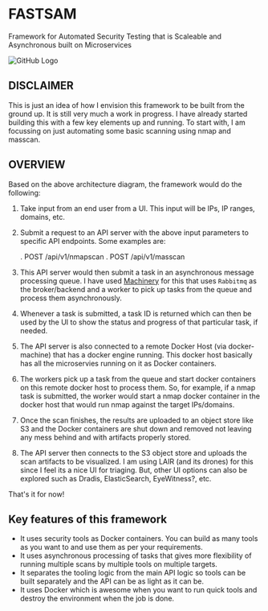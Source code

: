# FASTSAM
Framework for Automated Security Testing that is Scaleable and Asynchronous built on Microservices 

![GitHub Logo](/images/Architecture.png)

## DISCLAIMER
This is just an idea of how I envision this framework to be built from the ground up. It is still very much a work in progress. I have already started building this with a few key elements up and running. To start with, I am focussing on just automating some basic scanning using nmap and masscan. 

## OVERVIEW
Based on the above architecture diagram, the framework would do the following:

1. Take input from an end user from a UI. This input will be IPs, IP ranges, domains, etc. 

2. Submit a request to an API server with the above input parameters to specific API endpoints. Some examples are:

	. POST /api/v1/nmapscan
	. POST /api/v1/masscan

3. This API server would then submit a task in an asynchronous message processing queue. I have used [Machinery](https://github.com/RichardKnop/machinery) for this that uses `Rabbitmq` as the broker/backend and a worker to pick up tasks from the queue and process them asynchronously. 

4. Whenever a task is submitted, a task ID is returned which can then be used by the UI to show the status and progress of that particular task, if needed.

5. The API server is also connected to a remote Docker Host (via docker-machine) that has a docker engine running. This docker host basically has all the microservies running on it as Docker containers. 

6. The workers pick up a task from the queue and start docker containers on this remote docker host to process them. So, for example, if a nmap task is submitted, the worker would start a nmap docker container in the docker host that would run nmap against the target IPs/domains.

7. Once the scan finishes, the results are uploaded to an object store like S3 and the Docker containers are shut down and removed not leaving any mess behind and with artifacts properly stored.

8. The API server then connects to the S3 object store and uploads the scan artifacts to be visualized. I am using LAIR (and its drones) for this since I feel its a nice UI for triaging. But, other UI options can also be explored such as Dradis, ElasticSearch, EyeWitness?, etc.    

That's it for now! 

## Key features of this framework
* It uses security tools as Docker containers. You can build as many tools as you want to and use them as per your requirements.
* It uses asynchronous processing of tasks that gives more flexibility of running multiple scans by multiple tools on multiple targets.
* It separates the tooling logic from the main API logic so tools can be built separately and the API can be as light as it can be.
* It uses Docker which is awesome when you want to run quick tools and destroy the environment when the job is done.
